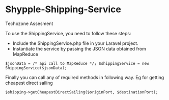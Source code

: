 # Shypple-Shipping-Service
Techozone Assesment

To use the ShippingService, you need to follow these steps:

* Include the ShippingService.php file in your Laravel project.
* Instantiate the service by passing the JSON data obtained from MapReduce

`$jsonData = /* api call to MapReduce */;
$shippingService = new ShippingService($jsonData);`

Finally you can call any of required methods in following way.
Eg for getting cheapest direct sailing

`$shipping->getCheapestDirectSailing($originPort, $destinationPort);`
